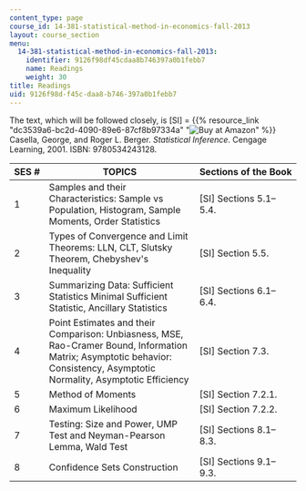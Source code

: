 ```yaml
---
content_type: page
course_id: 14-381-statistical-method-in-economics-fall-2013
layout: course_section
menu:
  14-381-statistical-method-in-economics-fall-2013:
    identifier: 9126f98df45cdaa8b746397a0b1febb7
    name: Readings
    weight: 30
title: Readings
uid: 9126f98d-f45c-daa8-b746-397a0b1febb7
---
```


The text, which will be followed closely, is \[SI\] = {{% resource_link "dc3539a6-bc2d-4090-89e6-87cf8b97334a" "![Buy at Amazon](/images/a_logo_17.gif)" %}} Casella, George, and Roger L. Berger. _Statistical Inference_. Cengage Learning, 2001. ISBN: 9780534243128.

| SES # | TOPICS | Sections of the Book |
| --- | --- | --- |
| 1 | Samples and their Characteristics: Sample vs Population, Histogram, Sample Moments, Order Statistics | \[SI\] Sections 5.1–5.4. |
| 2 | Types of Convergence and Limit Theorems: LLN, CLT, Slutsky Theorem, Chebyshev's Inequality | \[SI\] Section 5.5. |
| 3 | Summarizing Data: Sufficient Statistics Minimal Sufficient Statistic, Ancillary Statistics | \[SI\] Sections 6.1–6.4. |
| 4 | Point Estimates and their Comparison: Unbiasness, MSE, Rao-Cramer Bound, Information Matrix; Asymptotic behavior: Consistency, Asymptotic Normality, Asymptotic Efficiency | \[SI\] Section 7.3. |
| 5 | Method of Moments | \[SI\] Section 7.2.1. |
| 6 | Maximum Likelihood | \[SI\] Section 7.2.2. |
| 7 | Testing: Size and Power, UMP Test and Neyman-Pearson Lemma, Wald Test | \[SI\] Sections 8.1–8.3. |
| 8 | Confidence Sets Construction | \[SI\] Sections 9.1–9.3.